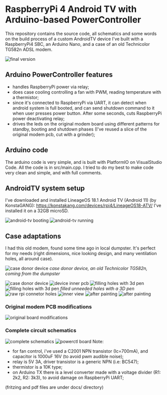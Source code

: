 # RaspberryPi 4 Android TV with Arduino-based PowerController
This repository contains the source code, all schematics and some words on the build process of a custom AndroidTV device I've built with a RaspberryPi4 SBC, an Arduino Nano, and a case of an old Technicolor TG582n ADSL modem.

![final version](docs/photos/box_painted_final.jpg "final painted box")

## Arduino PowerController features
- handles RaspberryPi power via relay;
- does case cooling controlling a fan with PWM, reading temperature with a thermistor;
- since it's connected to RaspberryPi via UART, it can detect when android system is full booted, and can send shutdown command to it when user presses power button. After some seconds, cuts RaspberryPi power deactivating relay;
- drives the leds on the original modem board using different patterns for standby, booting and shutdown phases (I've reused a slice of the original modem pcb, cut with a grinder);

## Arduino code
The arduino code is very simple, and is built with PlatformIO on VisualStudio Code. All the code is in src/main.cpp.
I tried to do my best to make code very clean and simple, and with full comments.

## AndroidTV system setup
I've downloaded and installed LineageOS 18.1 Android TV (Android 11) (by KonstaGANG): https://konstakang.com/devices/rpi4/LineageOS18-ATV/
I've installed it on a 32GB microSD.

![](docs/photos/android_tv_booting.jpg "android-tv booting")
![](docs/photos/android_tv_running.jpg "android-tv running")


## Case adaptations
I had this old modem, found some time ago in local dumpster. It's perfect for my needs (right dimensions, nice looking design, and many ventilation holes, all around case).

![case donor device](docs/photos/TG582n_outer_top.jpg "case donor device")
*case donor device, an old Technicolor TG582n, coming from the dumpster*

![](docs/photos/TG582n_outer_bottom.jpg "case donor device")
![](docs/photos/TG582n_inner.jpg "device inner pcb")
![](docs/photos/case_modifications_1.jpg "filling holes with 3d pen")
![](docs/photos/case_modifications_2.jpg "filling holes with 3d pen")
*filled unneeded holes with a 3D pen*
![](docs/photos/raw_rpi_connector_holes.jpg "raw rpi connetor holes")
![](docs/photos/inner_components.jpg "inner view")
![](docs/photos/after_painting_1.jpg "after painting")
![](docs/photos/after_painting_2.jpg "after painting")

### Original modem PCB modifications
![](docs/photos/original_board_modifications.jpg "original board modifications")

### Complete circuit schematics
![](docs/arduino-powerctl-schematics_bb.jpg "complete schematics")
![](docs/photos/powerctl_circuit_detail.jpg "powerctl board")
Note:
 - for fan control, i've used a C2001 NPN transistor (Ic=700mA), and capacitor is 1000uF 16V (to avoid pwm audible noise);
 - relay is 5V 3A, driver transistor is a generic NPN (i.e: BC547);
 - thermistor is a 10K type;
 - on Arduino TX there is a level converter made with a voltage divider (R1: 2k2, R2: 3k3), to avoid damage on RaspberryPi UART;

(fritzing and pdf files are under docs/ directory)


